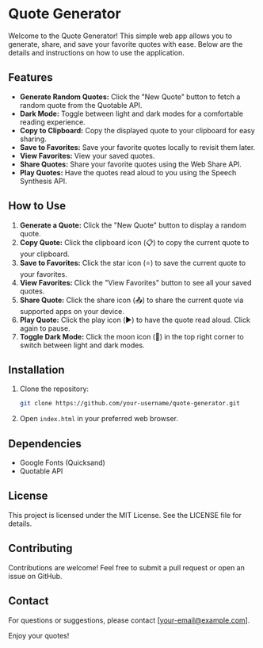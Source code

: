 # Quote Generator

Welcome to the Quote Generator! This simple web app allows you to generate, share, and save your favorite quotes with ease. Below are the details and instructions on how to use the application.

## Features

- **Generate Random Quotes:** Click the "New Quote" button to fetch a random quote from the Quotable API.
- **Dark Mode:** Toggle between light and dark modes for a comfortable reading experience.
- **Copy to Clipboard:** Copy the displayed quote to your clipboard for easy sharing.
- **Save to Favorites:** Save your favorite quotes locally to revisit them later.
- **View Favorites:** View your saved quotes.
- **Share Quotes:** Share your favorite quotes using the Web Share API.
- **Play Quotes:** Have the quotes read aloud to you using the Speech Synthesis API.

## How to Use

1. **Generate a Quote:** Click the "New Quote" button to display a random quote.
2. **Copy Quote:** Click the clipboard icon (📋) to copy the current quote to your clipboard.
3. **Save to Favorites:** Click the star icon (⭐) to save the current quote to your favorites.
4. **View Favorites:** Click the "View Favorites" button to see all your saved quotes.
5. **Share Quote:** Click the share icon (📤) to share the current quote via supported apps on your device.
6. **Play Quote:** Click the play icon (▶️) to have the quote read aloud. Click again to pause.
7. **Toggle Dark Mode:** Click the moon icon (🌙) in the top right corner to switch between light and dark modes.

## Installation

1. Clone the repository:
   ```sh
   git clone https://github.com/your-username/quote-generator.git
   ```
2. Open `index.html` in your preferred web browser.

## Dependencies

- Google Fonts (Quicksand)
- Quotable API

## License

This project is licensed under the MIT License. See the LICENSE file for details.

## Contributing

Contributions are welcome! Feel free to submit a pull request or open an issue on GitHub.

## Contact

For questions or suggestions, please contact [your-email@example.com].

Enjoy your quotes!